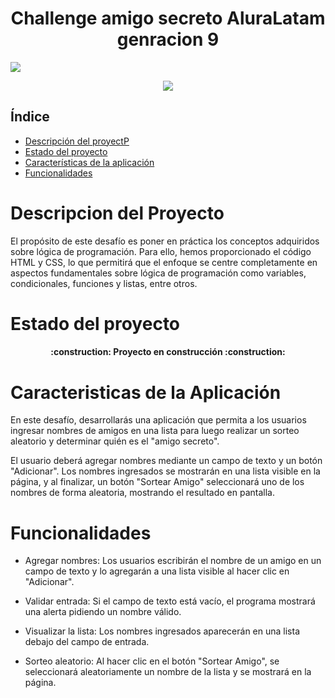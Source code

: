 <h1 align="center"> Challenge amigo secreto AluraLatam genracion 9</h1>
<p aling = "center"><img src=https://c8.alamy.com/comp/2J52D8Y/golden-greeting-message-with-man-and-woman-silhouette-with-question-marks-on-its-faces-for-traditional-colombian-game-of-amigo-secreto-meaning-sec-2J52D8Y.jpg></p>
<p align ="center">
<img src="https://img.shields.io/badge/STATUS-EN%20DESAROLLO-green">
</p>

## Índice
- [Descripción del proyectP](#Descripcion-del-Proyecto)
- [Estado del proyecto](#Estado-del-proyecto)
- [Características de la aplicación](#Características-de-la-aplicación)
- [Funcionalidades](#Funcionalidades)

# Descripcion del Proyecto
El propósito de este desafío es poner en práctica los conceptos adquiridos sobre lógica de programación. Para ello, hemos proporcionado el código HTML y CSS, lo que permitirá que el enfoque se centre completamente en aspectos fundamentales sobre lógica de programación como variables, condicionales, funciones y listas, entre otros.

# Estado del proyecto

<h4 align="center">
:construction: Proyecto en construcción :construction:
</h4>

# Caracteristicas de la Aplicación

En este desafío, desarrollarás una aplicación que permita a los usuarios ingresar nombres de amigos en una lista para luego realizar un sorteo aleatorio y determinar quién es el "amigo secreto".

El usuario deberá agregar nombres mediante un campo de texto y un botón "Adicionar". Los nombres ingresados se mostrarán en una lista visible en la página, y al finalizar, un botón "Sortear Amigo" seleccionará uno de los nombres de forma aleatoria, mostrando el resultado en pantalla.

# Funcionalidades

- Agregar nombres: Los usuarios escribirán el nombre de un amigo en un campo de texto y lo agregarán a una lista visible al hacer clic en "Adicionar".

- Validar entrada: Si el campo de texto está vacío, el programa mostrará una alerta pidiendo un nombre válido.

- Visualizar la lista: Los nombres ingresados aparecerán en una lista debajo del campo de entrada.

- Sorteo aleatorio: Al hacer clic en el botón "Sortear Amigo", se seleccionará aleatoriamente un nombre de la lista y se mostrará en la página.